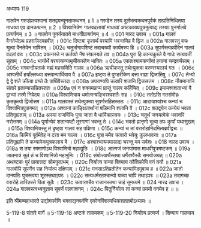 अध्यायः 119

गालवेन गरुडंप्रत्यश्वानां शतद्वयन्यूनताकथनम् ॥ 1 ॥ गरुडेन तस्य दुर्लभत्वकथनपूर्वकं तत्प्रतिनिधितया माधव्या एव दानकथनम् ॥ 2 ॥ विश्वामित्रेण गालवदत्तायां माधव्यां अष्टकाख्यपुत्रमुत्पाद्य तस्याः पुनर्गालवे प्रत्यर्पणम् ॥ 3 ॥ गालवेन पुनर्ययातये माधवीप्रत्यर्पणम् ॥ 4 ॥
001  	नारद उवाच ।
001a	गालवं वैनतेयोऽथ प्रहसन्निदमब्रवीत् ।
001c	दिष्ट्या कृतार्थं पश्यामि भवन्तमिह वै द्विज ॥
002a	गालवस्तु वचः श्रुत्वा वैनतेयेन भाषितम् ।
002c	चतुर्भागावशिष्टं तदाचख्यौ कार्यमस्य हि ॥
003a	सुपर्णस्त्वब्रवीदेनं गालवं वदतां वरः ।
003c	प्रयत्नस्ते न कर्तव्यो नैष संपत्स्यते तव ॥
004a	पुरा हि कान्यकुब्जे वै गाधेः सत्यवतीं सुताम् ।
004c	भार्यार्थे वरयत्कन्यामृचीकस्तेन भाषितः ॥
005a	एकतःश्यामकर्णानां हयानां चन्द्रवर्चसाम् ।
005c	भगवन्दीयताकं मह्यं महस्रमिति गालव ॥
006a	ऋचीकस्तु तथेत्युक्त्वा वरुणस्यालयं गतः ।
006c	अश्वतीर्थे हयाँल्लब्ध्वा दत्तवान्पार्थिवाय वै ॥
007a	इष्ट्वा ते पुण्डरीकेण दत्ता राज्ञा द्विजातिषु ।
007c	तेभ्यो द्वे द्वे शते क्रीत्वा प्राप्ते तैः पार्थिवैस्तदा ॥
008a	अपराण्यपि चत्वारि शतानि द्विजसत्तम ।
008c	नीयमानानि संतारे हृतान्यासन्नितस्ततः ॥
009a	एवं न शक्यमप्राप्यं प्राप्तुं गालव कर्हिचित् ।
009c	इमामश्वशताभ्यां वै द्वाभ्यां तस्मै निवेदय ॥
010a	विश्वामित्राय धर्मात्मन्षङ्भिरश्वशतैः सह ।
010c	ततोऽसि गतसंमोहः कृतकृत्यो द्विजोत्तम ॥
011a	गालवस्तं तथेत्युक्त्वा सुपर्णसहितस्ततः ।
011c	आदायाश्वांश्च कन्यां च विश्वामित्रपुपागमत् ॥
012a	अश्वानां काङ्क्षितार्थानां षडिमानि शतानि वै ।
012c	शतद्वयेन कन्येयं भवता प्रतिगृह्यताम् ॥
013a	अस्यां राजर्षिभिः पुत्रा जाता वै धार्मिकास्त्रयः ।
013c	चतुर्थं जनयत्वेकं भवानपि नरोत्तमम् ॥
014a	पूर्णान्येवं शतान्यष्टौ तुरगाणां भवन्तु ते ।
014c	भवतो ह्यनृणो भूत्वा तपः कुर्यां यथासुखम् ॥
015a	विश्वामित्रस्तु तं दृष्ट्वा गालवं सह पक्षिणा ।
015c	कन्यां च तां वरारोहामिदमित्यब्रवीद्वचः ॥
016a	किमियं पूर्वमेवेह न दत्ता मम गालव ।
016c	पुत्रा ममैव चत्वारो भवेयुः कुलभावनाः ॥
017a	प्रतिगृह्णामि ते कन्यामेकपुत्रफलाय वै ।
017c	अश्वाश्चाश्रममासाद्य चरन्तु मम सर्वशः ॥
018  	नारद उवाच ।
018a	स तया रममाणोऽथ विश्वामित्रो महाद्युतिः ।
018c	आत्मजं जनयामास माधवीपुत्रमष्टकम् ॥
019a	जातमात्रं सुतं तं च विश्वामित्रो महामुनिः ।
019c	संयोज्यार्थैस्तथा धर्मैरश्वैस्तैः समयोजयत् ॥
020a	अथाष्टकः पुरं प्रायात्तदा सोमपुरप्रभम् ।
020c	निर्यात्य कन्यां शिष्याय कौशिकोपि वनं ययौ ॥
021a	गालवोपि सुपर्णेन सह निर्यात्य दक्षिणाम् ।
021c	मनसाऽतिप्रतीतेन कन्यामिदमुवाच ह ॥
022a	जातो दानपतिः पुत्रस्त्वया शूरस्तथाऽपरः ।
022c	सत्यधर्मरतश्चान्यो यज्वा चापि तथाऽपरः ॥
023a	तदागच्छ वरारोहे तारितस्ते पिता सुतैः ।
023c	चत्वारश्चैव राजानस्तथा चाहं सुमध्यमे ॥
024  	नारद उवाच ।
024a	गालवस्त्वभ्यनुज्ञाय सुपर्णं पन्नगाशनम् ।
024c	पितुर्निर्यात्य तां कन्यां प्रययौ वनमेव ह ॥ ॥

इति श्रीमन्महाभारते उद्योगपर्वणि भगवाद्यनपर्वणि एकोनविंशत्यधिकशततमोऽध्यायः ॥

5-119-8 संतारे मार्गे ॥ 5-119-18 अष्टकं तन्नामकम् ॥ 5-119-20 निर्यात्य प्रत्यर्प्य । शिष्याय गालवाय ॥

